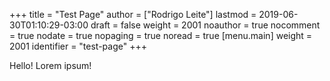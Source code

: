 +++
title = "Test Page"
author = ["Rodrigo Leite"]
lastmod = 2019-06-30T01:10:29-03:00
draft = false
weight = 2001
noauthor = true
nocomment = true
nodate = true
nopaging = true
noread = true
[menu.main]
  weight = 2001
  identifier = "test-page"
+++

Hello! Lorem ipsum!
